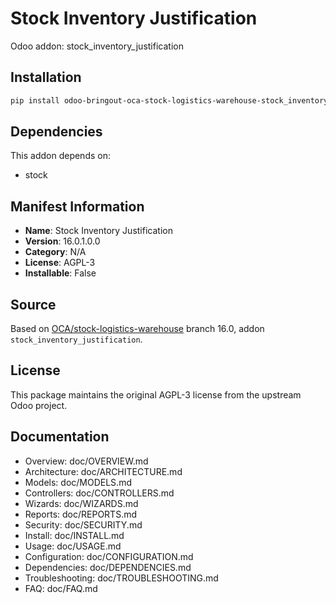 # Stock Inventory Justification

Odoo addon: stock_inventory_justification

## Installation

```bash
pip install odoo-bringout-oca-stock-logistics-warehouse-stock_inventory_justification
```

## Dependencies

This addon depends on:
- stock

## Manifest Information

- **Name**: Stock Inventory Justification
- **Version**: 16.0.1.0.0
- **Category**: N/A
- **License**: AGPL-3
- **Installable**: False

## Source

Based on [OCA/stock-logistics-warehouse](https://github.com/OCA/stock-logistics-warehouse) branch 16.0, addon `stock_inventory_justification`.

## License

This package maintains the original AGPL-3 license from the upstream Odoo project.

## Documentation

- Overview: doc/OVERVIEW.md
- Architecture: doc/ARCHITECTURE.md
- Models: doc/MODELS.md
- Controllers: doc/CONTROLLERS.md
- Wizards: doc/WIZARDS.md
- Reports: doc/REPORTS.md
- Security: doc/SECURITY.md
- Install: doc/INSTALL.md
- Usage: doc/USAGE.md
- Configuration: doc/CONFIGURATION.md
- Dependencies: doc/DEPENDENCIES.md
- Troubleshooting: doc/TROUBLESHOOTING.md
- FAQ: doc/FAQ.md
